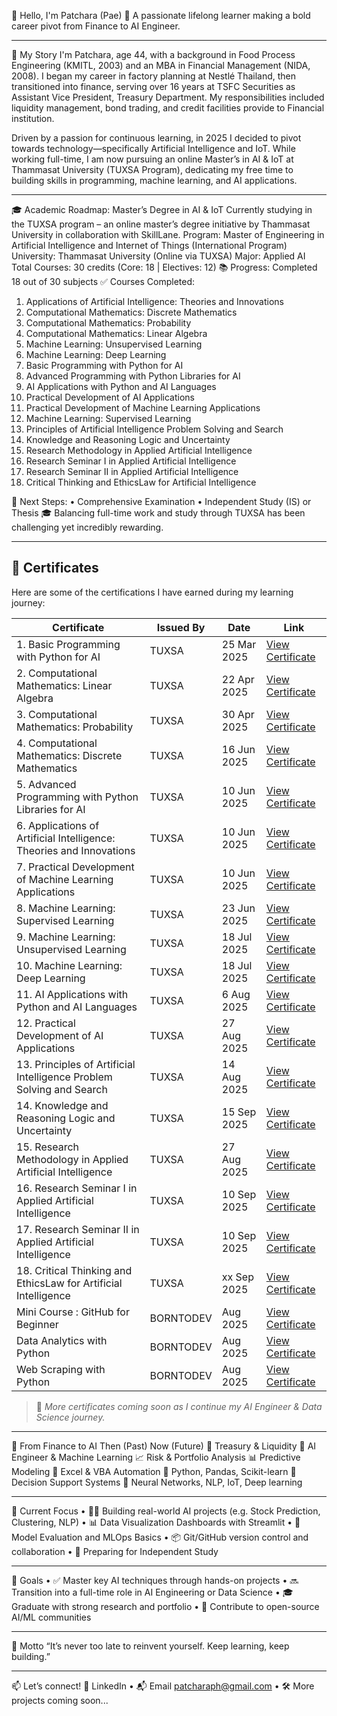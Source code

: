 
👋 Hello, I'm Patchara (Pae)
🎯 A passionate lifelong learner making a bold career pivot from Finance to AI Engineer.
________________________________________
🧭 My Story
I'm Patchara, age 44, with a background in Food Process Engineering (KMITL, 2003) and an MBA in Financial Management (NIDA, 2008). I began my career in factory planning at Nestlé Thailand, then transitioned into finance, serving over 16 years at TSFC Securities as Assistant Vice President, Treasury Department. My responsibilities included liquidity management, bond trading, and credit facilities provide to Financial institution.

Driven by a passion for continuous learning, in 2025 I decided to pivot towards technology—specifically Artificial Intelligence and IoT. While working full-time, I am now pursuing an online Master’s in AI & IoT at Thammasat University (TUXSA Program), dedicating my free time to building skills in programming, machine learning, and AI applications.

________________________________________
🎓 Academic Roadmap: Master’s Degree in AI & IoT
Currently studying in the TUXSA program – an online master’s degree initiative by Thammasat University in collaboration with SkillLane.
Program: Master of Engineering in Artificial Intelligence and Internet of Things (International Program)
University: Thammasat University (Online via TUXSA)
Major: Applied AI
Total Courses: 30 credits (Core: 18 | Electives: 12)
📚 Progress: Completed 18 out of 30 subjects
✅ Courses Completed:
1.	Applications of Artificial Intelligence: Theories and Innovations
2.	Computational Mathematics: Discrete Mathematics
3.	Computational Mathematics: Probability
4.	Computational Mathematics: Linear Algebra
5.	Machine Learning: Unsupervised Learning
6.	Machine Learning: Deep Learning
7.	Basic Programming with Python for AI
8.	Advanced Programming with Python Libraries for AI
9.	AI Applications with Python and AI Languages
10.	Practical Development of AI Applications
11.	Practical Development of Machine Learning Applications
12.	Machine Learning: Supervised Learning
13.	Principles of Artificial Intelligence Problem Solving and Search
14.	Knowledge and Reasoning Logic and Uncertainty
15.	Research Methodology in Applied Artificial Intelligence
16.	Research Seminar I in Applied Artificial Intelligence
17. Research Seminar II in Applied Artificial Intelligence
18. Critical Thinking and EthicsLaw for Artificial Intelligence

🧪 Next Steps:
•	Comprehensive Examination
•	Independent Study (IS) or Thesis
🎓 Balancing full-time work and study through TUXSA has been challenging yet incredibly rewarding.
________________________________________
## 📜 Certificates
Here are some of the certifications I have earned during my learning journey:

| Certificate | Issued By | Date | Link |
|-------------|-----------|------|------|
| 1. Basic Programming with Python for AI | TUXSA | 25 Mar 2025 | [View Certificate](https://drive.google.com/file/d/19EyaKp2TO0sXIm8KTXs-kZy2R7BefawF/view?usp=sharing) |
| 2. Computational Mathematics: Linear Algebra | TUXSA | 22 Apr 2025 | [View Certificate](https://drive.google.com/file/d/1r6hb3688x-JhllFRK_wOgu8r167ulKpw/view?usp=sharing) |
| 3. Computational Mathematics: Probability | TUXSA | 30 Apr 2025 | [View Certificate](https://drive.google.com/file/d/1X5xiu3dfbs999GB_btH2dTNgZocCBne6/view?usp=sharing) |
| 4. Computational Mathematics: Discrete Mathematics | TUXSA | 16 Jun 2025 | [View Certificate](https://drive.google.com/file/d/1xdV-VoroErnBEUOWwais3DEP1GM4ROTe/view?usp=sharing) |
| 5. Advanced Programming with Python Libraries for AI | TUXSA | 10 Jun 2025 | [View Certificate](https://drive.google.com/file/d/1CQb4HM-NEjV9PRIZWsRQARr6njPv7Sl4/view?usp=sharing) |
| 6. Applications of Artificial Intelligence: Theories and Innovations | TUXSA | 10 Jun 2025 | [View Certificate](https://drive.google.com/file/d/1mfeOCAMBUaP2jP_DUsAPM-P1XER-3gXy/view?usp=sharing) |
| 7. Practical Development of Machine Learning Applications | TUXSA | 10 Jun 2025 | [View Certificate](https://drive.google.com/file/d/1WJ_CJTUZh2zF8HUVzY6qm-3qDpzIghpQ/view?usp=sharing) |
| 8. Machine Learning: Supervised Learning | TUXSA | 23 Jun 2025 | [View Certificate](https://drive.google.com/file/d/13wtelNrZgj9O5Qqqaq7JzDxAJyEC20bh/view?usp=sharing) |
| 9. Machine Learning: Unsupervised Learning | TUXSA | 18 Jul 2025 | [View Certificate](https://drive.google.com/file/d/11WPox6FqBB4bV7ucZdLix5JLSA53gb57/view?usp=sharing) |
| 10. Machine Learning: Deep Learning | TUXSA | 18 Jul 2025 | [View Certificate](https://drive.google.com/file/d/1eFt7aSA3xXvIR4SJgcKH5Thub_vyBIkv/view?usp=sharing) |
| 11. AI Applications with Python and AI Languages | TUXSA | 6 Aug 2025 | [View Certificate](https://drive.google.com/file/d/1-HBaEniOlDpW964MMvAHmz12oFgQ22ww/view?usp=sharing) |
| 12. Practical Development of AI Applications | TUXSA | 27 Aug 2025 | [View Certificate](https://drive.google.com/file/d/1wAXUorj-HeOh7y1uNmFG67YQmUJN6SSE/view?usp=sharing) |
| 13. Principles of Artificial Intelligence Problem Solving and Search | TUXSA | 14 Aug 2025 | [View Certificate](https://drive.google.com/file/d/1iDThzwXDk-Xml4aS7ZBQeblJ5aV_I1Ef/view?usp=sharing) |
| 14. Knowledge and Reasoning Logic and Uncertainty | TUXSA | 15 Sep 2025 | [View Certificate](https://drive.google.com/file/d/1OeEUTbO-HU0XcmTVwfYC1i2fk55crYe9/view?usp=sharing) |
| 15. Research Methodology in Applied Artificial Intelligence | TUXSA | 27 Aug 2025 | [View Certificate](https://drive.google.com/file/d/1dgXZHjNtUZIJbITSYlqLwiEfaVKW2p8g/view?usp=sharing) |
| 16. Research Seminar I in Applied Artificial Intelligence | TUXSA | 10 Sep 2025 | [View Certificate](https://drive.google.com/file/d/1aHQ8KT9KyRD222oEWWZUpufBBTiGYfcg/view?usp=sharing) |
| 17. Research Seminar II in Applied Artificial Intelligence | TUXSA | 10 Sep 2025 | [View Certificate](https://drive.google.com/file/d/1J-o68vJbMFOBT249OEfObvIvyIHfu3QX/view?usp=sharing) |
| 18. Critical Thinking and EthicsLaw for Artificial Intelligence | TUXSA | xx Sep 2025 | [View Certificate]() |
| Mini Course : GitHub for Beginner | BORNTODEV | Aug 2025 | [View Certificate](https://drive.google.com/file/d/1gENLW0sKWoR7KWTpT2kd0ZI654iBFzUO/view?usp=sharing) |
| Data Analytics with Python | BORNTODEV | Aug 2025 | [View Certificate]() |
| Web Scraping with Python | BORNTODEV | Aug 2025 | [View Certificate](https://drive.google.com/file/d/1KYzlMeVXVilZEMj2j46IMjzI_mLXkbhE/view?usp=sharing) |
> 🏅 *More certificates coming soon as I continue my AI Engineer & Data Science journey.*
________________________________________
💼 From Finance to AI
Then (Past)	Now (Future)
💼 Treasury & Liquidity	🤖 AI Engineer & Machine Learning
📈 Risk & Portfolio Analysis	📊 Predictive Modeling
🧮 Excel & VBA Automation	🐍 Python, Pandas, Scikit-learn
🧠 Decision Support Systems	🧠 Neural Networks, NLP, IoT, Deep learning
________________________________________
🚧 Current Focus
•	🧑‍💻 Building real-world AI projects (e.g. Stock Prediction, Clustering, NLP)
•	📊 Data Visualization Dashboards with Streamlit
•	🔬 Model Evaluation and MLOps Basics
•	📦 Git/GitHub version control and collaboration
•	🧠 Preparing for Independent Study
________________________________________
📌 Goals
•	✅ Master key AI techniques through hands-on projects
•	🔜 Transition into a full-time role in AI Engineering or Data Science
•	🎓 Graduate with strong research and portfolio
•	🌱 Contribute to open-source AI/ML communities
________________________________________
🧠 Motto
“It’s never too late to reinvent yourself. Keep learning, keep building.”
________________________________________
📫 Let’s connect!
🔗 LinkedIn • 📬 Email patcharaph@gmail.com • 🛠️ More projects coming soon...

